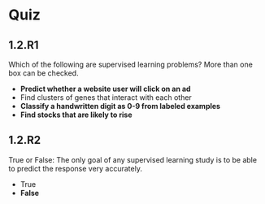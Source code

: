 # Quiz

## 1.2.R1

Which of the following are supervised learning problems? More than one box can be checked.

- **Predict whether a website user will click on an ad**
- Find clusters of genes that interact with each other
- **Classify a handwritten digit as 0-9 from labeled examples**
- **Find stocks that are likely to rise**

## 1.2.R2

True or False: The only goal of any supervised learning study is to be able to predict the response very accurately.

- True
- **False** 